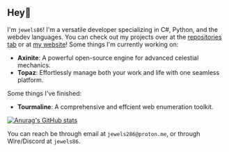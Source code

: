 ## Hey👋
I'm `jewels86`! I'm a versatile developer specializing in C#, Python, and the webdev languages. 
You can check out my projects over at the [repositories tab](https://github.com/jewels86?tab=repositories) or at [my website](https://jewels86.me)!
Some things I'm currently working on:
- **Axinite**: A powerful open-source engine for advanced celestial mechanics.
- **Topaz**: Effortlessly manage both your work and life with one seamless platform.

Some things I've finished:
- **Tourmaline**: A comprehensive and effcient web enumeration toolkit.

[![Anurag's GitHub stats](https://github-readme-stats.vercel.app/api?username=jewels86&show_icons=true&theme=radical)](https://github.com/anuraghazra/github-readme-stats)

You can reach be through email at `jewels286@proton.me`, or through Wire/Discord at `jewels86`.
